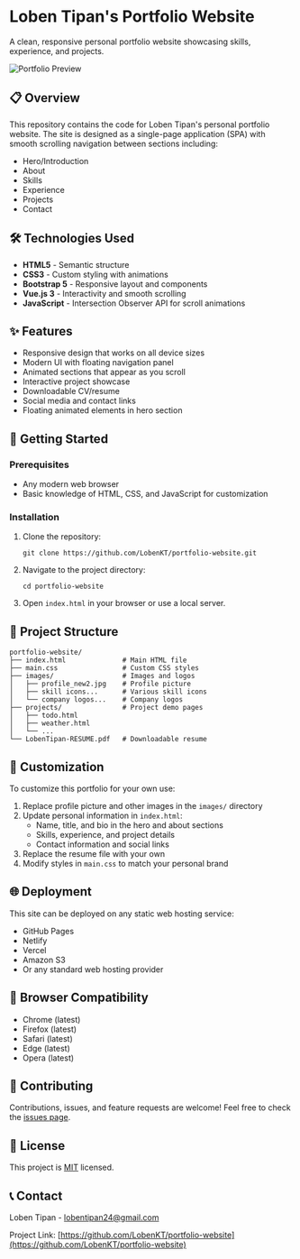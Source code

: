 # Loben Tipan's Portfolio Website

A clean, responsive personal portfolio website showcasing skills, experience, and projects.

![Portfolio Preview](screenshots/portfolio-preview.png)

## 📋 Overview

This repository contains the code for Loben Tipan's personal portfolio website. The site is designed as a single-page application (SPA) with smooth scrolling navigation between sections including:

- Hero/Introduction
- About
- Skills
- Experience
- Projects
- Contact

## 🛠️ Technologies Used

- **HTML5** - Semantic structure
- **CSS3** - Custom styling with animations
- **Bootstrap 5** - Responsive layout and components
- **Vue.js 3** - Interactivity and smooth scrolling
- **JavaScript** - Intersection Observer API for scroll animations

## ✨ Features

- Responsive design that works on all device sizes
- Modern UI with floating navigation panel
- Animated sections that appear as you scroll
- Interactive project showcase
- Downloadable CV/resume
- Social media and contact links
- Floating animated elements in hero section

## 🚀 Getting Started

### Prerequisites

- Any modern web browser
- Basic knowledge of HTML, CSS, and JavaScript for customization

### Installation

1. Clone the repository:
   ```
   git clone https://github.com/LobenKT/portfolio-website.git
   ```

2. Navigate to the project directory:
   ```
   cd portfolio-website
   ```

3. Open `index.html` in your browser or use a local server.

## 📁 Project Structure

```
portfolio-website/
├── index.html              # Main HTML file
├── main.css                # Custom CSS styles
├── images/                 # Images and logos
│   ├── profile_new2.jpg    # Profile picture
│   ├── skill icons...      # Various skill icons
│   └── company logos...    # Company logos
├── projects/               # Project demo pages
│   ├── todo.html
│   ├── weather.html
│   └── ...
└── LobenTipan-RESUME.pdf   # Downloadable resume
```

## 🔧 Customization

To customize this portfolio for your own use:

1. Replace profile picture and other images in the `images/` directory
2. Update personal information in `index.html`:
   - Name, title, and bio in the hero and about sections
   - Skills, experience, and project details
   - Contact information and social links
3. Replace the resume file with your own
4. Modify styles in `main.css` to match your personal brand

## 🌐 Deployment

This site can be deployed on any static web hosting service:

- GitHub Pages
- Netlify
- Vercel
- Amazon S3
- Or any standard web hosting provider

## 📱 Browser Compatibility

- Chrome (latest)
- Firefox (latest)
- Safari (latest)
- Edge (latest)
- Opera (latest)

## 🤝 Contributing

Contributions, issues, and feature requests are welcome! Feel free to check the [issues page](https://github.com/LobenKT/portfolio-website/issues).

## 📄 License

This project is [MIT](LICENSE) licensed.

## 📞 Contact

Loben Tipan - [lobentipan24@gmail.com](mailto:lobentipan24@gmail.com)

Project Link: [https://github.com/LobenKT/portfolio-website](https://github.com/LobenKT/portfolio-website)
